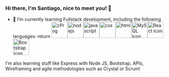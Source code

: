 ### Hi there, I'm Santiago, nice to meet you! 👋

- 🌱 I’m currently learning Fullstack development, including the following languages:  return
<img src="https://www.clipartmax.com/png/middle/240-2409409_c-programming-icon-c-programming-language-icon.png" alt="cProg" width="50"/><img src="https://cdn-icons-png.flaticon.com/512/919/919825.png" alt="nodejs" width="50"/><img src="https://pngset.com/images/library-of-javascript-icon-graphic-freeuse-files-logo-logo-javascript-icon-in-number-symbol-text-first-aid-transparent-png-1497709.png" alt="javascript" width="50"/><img src="https://cdn-icons-png.flaticon.com/512/919/919826.png" alt="css" width="50"/><img src="https://cdn-icons-png.flaticon.com/512/919/919827.png" alt="html" width="50"/><img src="https://cdn-icons-png.flaticon.com/512/1199/1199128.png" alt="MySQL icon" width="50"/><img src="https://cdn-icons-png.flaticon.com/512/919/919851.png" alt="React icon" width="50"/><img src="https://cdn-icons-png.flaticon.com/512/5968/5968672.png" alt="Bootstrap icon" width="50"/>

I'm also learning stuff like Express with Node JS, Bootstrap, APIs, Wireframing and agile methodologies such as Crystal or Scrum!
<!--
**santizabe/santizabe** is a ✨ _special_ ✨ repository because its `README.md` (this file) appears on your GitHub profile.

Here are some ideas to get you started:

- 🔭 I’m currently working on ...
- 🌱 I’m currently learning ...
- 👯 I’m looking to collaborate on ...
- 🤔 I’m looking for help with ...
- 💬 Ask me about ...
- 📫 How to reach me: ...
- 😄 Pronouns: ...
- ⚡ Fun fact: ...
-->
